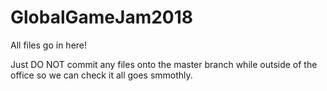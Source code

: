 # GlobalGameJam2018

All files go in here!

Just DO NOT commit any files onto the master branch while outside of the office so we can check it all goes smmothly.
